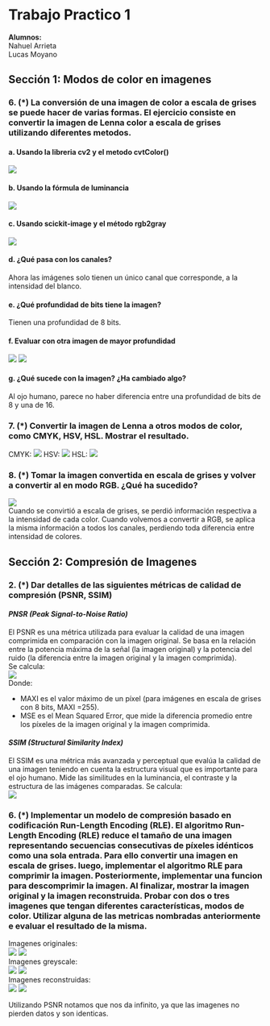 # Trabajo Practico 1
**Alumnos:**  
Nahuel Arrieta  
Lucas Moyano

## Sección 1:  Modos de color en imagenes

### 6. **(*) La conversión de una imagen de color a escala de grises se puede hacer de varias formas. El ejercicio consiste en convertir la imagen de Lenna color a escala de grises utilizando diferentes metodos.**

#### a. **Usando la libreria cv2 y el metodo cvtColor()**

![](imgs/lenna_cv2_cvtcolor.png)

#### b. **Usando la fórmula de luminancia**

![](imgs/lenna_luminancia.png)

#### c. **Usando scickit-image y el método rgb2gray**

![](imgs/lenna_luminancia.png)

#### d. **¿Qué pasa con los canales?**

Ahora las imágenes solo tienen un único canal que corresponde, a la intensidad del blanco.

#### e. **¿Qué profundidad de bits tiene la imagen?**

Tienen una profundidad de 8 bits.

#### f. **Evaluar con otra imagen de mayor profundidad**

![](imgs/16_bits.png)
![](imgs/16_bits_gray.png)

#### g. **¿Qué sucede con la imagen? ¿Ha cambiado algo?**

Al ojo humano, parece no haber diferencia entre una profundidad de bits de 8 y una de 16.

### 7. **(*) Convertir la imagen de Lenna a otros modos de color, como CMYK, HSV, HSL. Mostrar el resultado.**

CMYK:
![](imgs/lenna_cmyk.PNG)
HSV:
![](imgs/lenna_hsv.PNG)
HSL:
![](imgs/lenna_hsl.PNG)


### 8. **(*) Tomar la imagen convertida en escala de grises y volver a convertir al en modo RGB. ¿Qué ha sucedido?**

![](imgs/lenna_gray_to_color.png)  
Cuando se convirtió a escala de grises, se perdió información respectiva a la intensidad de cada color. Cuando volvemos a convertir a RGB, se aplica la misma información a todos los canales, perdiendo toda diferencia entre intensidad de colores.


## Sección 2: Compresión de Imagenes



### 2. **(*) Dar detalles de las siguientes métricas de calidad de compresión (PSNR, SSIM)**

#### *PNSR  (Peak Signal-to-Noise Ratio)*  
El PSNR es una métrica utilizada para evaluar la calidad de una imagen comprimida en comparación con la imagen original. Se basa en la relación entre la potencia máxima de la señal (la imagen original) y la potencia del ruido (la diferencia entre la imagen original y la imagen comprimida).  
Se  calcula:  
![](imgs/psnr.png)  
Donde:  
- MAXI es el valor máximo de un píxel (para imágenes en escala de grises con 8 bits, MAXI  =255).
- MSE es el Mean Squared Error, que mide la diferencia promedio entre los píxeles de la imagen original y la imagen comprimida.

#### *SSIM (Structural Similarity Index)*  
El SSIM es una métrica más avanzada y perceptual que evalúa la calidad de una imagen teniendo en cuenta la estructura visual que es importante para el ojo humano. Mide las similitudes en la luminancia, el contraste y la estructura de las imágenes comparadas. Se calcula:  
![](imgs/ssim.png)  



### 6. **(*) Implementar un modelo de compresión basado en codificación Run-Length Encoding (RLE). El algoritmo Run-Length Encoding (RLE) reduce el tamaño de una imagen representando secuencias consecutivas de píxeles idénticos como una sola entrada. Para ello convertir una imagen en escala de grises. luego, implementar el algoritmo RLE para comprimir la imagen. Posteriormente, implementar una funcion para descomprimir la imagen. Al finalizar, mostrar la imagen original y la imagen reconstruida. Probar con dos o tres imagenes que tengan diferentes características, modos de color. Utilizar alguna de las metricas nombradas anteriormente e evaluar el resultado de la misma.**

Imagenes originales:  
![](imgs/senkuOG.png)
![](imgs/lucasOG.png)  
Imagenes greyscale:  
![](imgs/senku_grayscale.png)
![](imgs/lucas_grayscale.png)  
Imagenes reconstruidas:  
![](imgs/senku_reconstructed.png)
![](imgs/lucas_reconstructed.png)

Utilizando PSNR notamos que nos da infinito, ya que las imagenes no pierden datos y son identicas.
